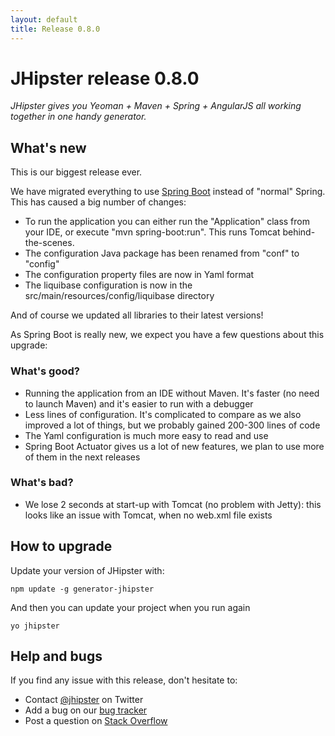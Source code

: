 ```yaml
---
layout: default
title: Release 0.8.0
---
```


JHipster release 0.8.0
==================

*JHipster gives you Yeoman + Maven + Spring + AngularJS all working together in one handy generator.*

What's new
----------

This is our biggest release ever.

We have migrated everything to use [Spring Boot](http://projects.spring.io/spring-boot/) instead of "normal" Spring. This has caused a big number of changes:

- To run the application you can either run the "Application" class from your IDE, or execute "mvn spring-boot:run". This runs Tomcat behind-the-scenes.
- The configuration Java package has been renamed from "conf" to "config"
- The configuration property files are now in Yaml format
- The liquibase configuration is now in the src/main/resources/config/liquibase directory

And of course we updated all libraries to their latest versions!

As Spring Boot is really new, we expect you have a few questions about this upgrade:

### What's good?

- Running the application from an IDE without Maven. It's faster (no need to launch Maven) and it's easier to run with a debugger
- Less lines of configuration. It's complicated to compare as we also improved a lot of things, but we probably gained 200-300 lines of code
- The Yaml configuration is much more easy to read and use
- Spring Boot Actuator gives us a lot of new features, we plan to use more of them in the next releases

### What's bad?

- We lose 2 seconds at start-up with Tomcat (no problem with Jetty): this looks like an issue with Tomcat, when no web.xml file exists


How to upgrade
------------

Update your version of JHipster with:

```
npm update -g generator-jhipster
```

And then you can update your project when you run again

```
yo jhipster
```

Help and bugs
--------------

If you find any issue with this release, don't hesitate to:

- Contact [@jhipster](https://twitter.com/jhipster) on Twitter
- Add a bug on our [bug tracker](https://github.com/jhipster/generator-jhipster/issues?state=open)
- Post a question on [Stack Overflow](http://stackoverflow.com/tags/jhipster/info)
